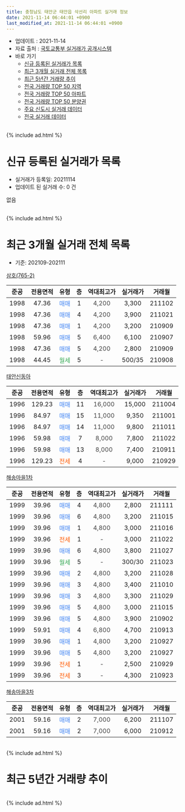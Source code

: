 ```yaml
---
title: 충청남도 태안군 태안읍 삭선리 아파트 실거래 정보
date: 2021-11-14 06:44:01 +0900
last_modified_at: 2021-11-14 06:44:01 +0900
---
```


* 업데이트 : 2021-11-14
* 자료 출처 : [국토교통부 실거래가 공개시스템](http://rt.molit.go.kr)
* 바로 가기
    * [신규 등록된 실거래가 목록](#신규-등록된-실거래가-목록)
    * [최근 3개월 실거래 전체 목록](#최근-3개월-실거래-전체-목록)
    * [최근 5년간 거래량 추이](#최근-5년간-거래량-추이)
    * [전국 거래량 TOP 50 지역](https://inasie.github.io/apt-trade-info/최근-3개월-전국에서-가장-거래가-많이-발생한-지역)
    * [전국 거래량 TOP 50 아파트](https://inasie.github.io/apt-trade-info/최근-3개월-전국에서-가장-거래가-많이-발생한-아파트)
    * [전국 거래량 TOP 50 분양권](https://inasie.github.io/apt-trade-info/최근-3개월-전국에서-가장-거래가-많이-발생한-분양권)
    * [주요 신도시 실거래 데이터](https://inasie.github.io/apt-trade-info/주요-신도시)
    * [전국 실거래 데이터](https://inasie.github.io/apt-trade-info/전국)
<br>
{% include ad.html %}
<br>

# 신규 등록된 실거래가 목록
* 실거래가 등록일: 20211114
* 업데이트 된 실거래 수: 0 건

없음

<br>
{% include ad.html %}
<br>

# 최근 3개월 실거래 전체 목록
* 기준: 202109-202111


[삼호(765-2)](https://search.naver.com/search.naver?query=%EC%B6%A9%EC%B2%AD%EB%82%A8%EB%8F%84+%ED%83%9C%EC%95%88%EA%B5%B0+%ED%83%9C%EC%95%88%EC%9D%8D+%EC%82%AD%EC%84%A0%EB%A6%AC+%EC%82%BC%ED%98%B8%28765-2%29)

|준공|전용면적|유형|층|역대최고가|실거래가|거래월|
|:---:|:---:|:---:|:---:|:---:|:---:|:---:|
|1998|47.36|<span style="color:#4285f3">매매</span>|1|<span style="color:#444444">4,200</span>|3,300|211102|
|1998|47.36|<span style="color:#4285f3">매매</span>|4|<span style="color:#444444">4,200</span>|3,900|211021|
|1998|47.36|<span style="color:#4285f3">매매</span>|1|<span style="color:#444444">4,200</span>|3,200|210909|
|1998|59.96|<span style="color:#4285f3">매매</span>|5|<span style="color:#444444">6,400</span>|6,100|210907|
|1998|47.36|<span style="color:#4285f3">매매</span>|5|<span style="color:#444444">4,200</span>|2,800|210909|
|1998|44.45|<span style="color:#34a853">월세</span>|5|<span style="color:#444444">-</span>|500/35|210908|

[태안신동아](https://search.naver.com/search.naver?query=%EC%B6%A9%EC%B2%AD%EB%82%A8%EB%8F%84+%ED%83%9C%EC%95%88%EA%B5%B0+%ED%83%9C%EC%95%88%EC%9D%8D+%EC%82%AD%EC%84%A0%EB%A6%AC+%ED%83%9C%EC%95%88%EC%8B%A0%EB%8F%99%EC%95%84)

|준공|전용면적|유형|층|역대최고가|실거래가|거래월|
|:---:|:---:|:---:|:---:|:---:|:---:|:---:|
|1996|129.23|<span style="color:#4285f3">매매</span>|11|<span style="color:#444444">16,000</span>|15,000|211004|
|1996|84.97|<span style="color:#4285f3">매매</span>|15|<span style="color:#444444">11,000</span>|9,350|211001|
|1996|84.97|<span style="color:#4285f3">매매</span>|14|<span style="color:#444444">11,000</span>|9,800|211011|
|1996|59.98|<span style="color:#4285f3">매매</span>|7|<span style="color:#444444">8,000</span>|7,800|211022|
|1996|59.98|<span style="color:#4285f3">매매</span>|13|<span style="color:#444444">8,000</span>|7,400|210911|
|1996|129.23|<span style="color:#ff5a00">전세</span>|4|<span style="color:#444444">-</span>|9,000|210929|

[해송마을1차](https://search.naver.com/search.naver?query=%EC%B6%A9%EC%B2%AD%EB%82%A8%EB%8F%84+%ED%83%9C%EC%95%88%EA%B5%B0+%ED%83%9C%EC%95%88%EC%9D%8D+%EC%82%AD%EC%84%A0%EB%A6%AC+%ED%95%B4%EC%86%A1%EB%A7%88%EC%9D%841%EC%B0%A8)

|준공|전용면적|유형|층|역대최고가|실거래가|거래월|
|:---:|:---:|:---:|:---:|:---:|:---:|:---:|
|1999|39.96|<span style="color:#4285f3">매매</span>|4|<span style="color:#444444">4,800</span>|2,800|211111|
|1999|39.96|<span style="color:#4285f3">매매</span>|6|<span style="color:#444444">4,800</span>|3,200|211015|
|1999|39.96|<span style="color:#4285f3">매매</span>|1|<span style="color:#444444">4,800</span>|3,000|211016|
|1999|39.96|<span style="color:#ff5a00">전세</span>|1|<span style="color:#444444">-</span>|3,000|211022|
|1999|39.96|<span style="color:#4285f3">매매</span>|6|<span style="color:#444444">4,800</span>|3,800|211027|
|1999|39.96|<span style="color:#34a853">월세</span>|5|<span style="color:#444444">-</span>|300/30|211023|
|1999|39.96|<span style="color:#4285f3">매매</span>|2|<span style="color:#444444">4,800</span>|3,200|211028|
|1999|39.96|<span style="color:#4285f3">매매</span>|3|<span style="color:#444444">4,800</span>|3,400|211010|
|1999|39.96|<span style="color:#4285f3">매매</span>|3|<span style="color:#444444">4,800</span>|3,300|211029|
|1999|39.96|<span style="color:#4285f3">매매</span>|5|<span style="color:#444444">4,800</span>|3,000|211015|
|1999|39.96|<span style="color:#4285f3">매매</span>|5|<span style="color:#444444">4,800</span>|3,900|210902|
|1999|59.91|<span style="color:#4285f3">매매</span>|4|<span style="color:#444444">6,800</span>|4,700|210913|
|1999|39.96|<span style="color:#4285f3">매매</span>|1|<span style="color:#444444">4,800</span>|3,200|210927|
|1999|39.96|<span style="color:#4285f3">매매</span>|5|<span style="color:#444444">4,800</span>|3,200|210927|
|1999|39.96|<span style="color:#ff5a00">전세</span>|1|<span style="color:#444444">-</span>|2,500|210929|
|1999|39.96|<span style="color:#ff5a00">전세</span>|3|<span style="color:#444444">-</span>|4,300|210923|

[해송마을3차](https://search.naver.com/search.naver?query=%EC%B6%A9%EC%B2%AD%EB%82%A8%EB%8F%84+%ED%83%9C%EC%95%88%EA%B5%B0+%ED%83%9C%EC%95%88%EC%9D%8D+%EC%82%AD%EC%84%A0%EB%A6%AC+%ED%95%B4%EC%86%A1%EB%A7%88%EC%9D%843%EC%B0%A8)

|준공|전용면적|유형|층|역대최고가|실거래가|거래월|
|:---:|:---:|:---:|:---:|:---:|:---:|:---:|
|2001|59.16|<span style="color:#4285f3">매매</span>|2|<span style="color:#444444">7,000</span>|6,200|211107|
|2001|59.16|<span style="color:#4285f3">매매</span>|2|<span style="color:#444444">7,000</span>|6,000|210912|


<br>
{% include ad.html %}
<br>

# 최근 5년간 거래량 추이


<div style="width:100%;">
    <canvas id="deal_progress" height="200"></canvas>
</div>

<script>
new Chart(document.getElementById("deal_progress"), {
    type: 'line',
    data: {
        labels: ['201611','201612','201701','201702','201703','201704','201705','201706','201707','201708','201709','201710','201711','201712','201801','201802','201803','201804','201805','201806','201807','201808','201809','201810','201811','201812','201901','201902','201903','201904','201905','201906','201907','201908','201909','201910','201911','201912','202001','202002','202003','202004','202005','202006','202007','202008','202009','202010','202011','202012','202101','202102','202103','202104','202105','202106','202107','202108','202109','202110','202111'],
        datasets: [{
            label: '매매',
            pointRadius: 1,
            data: [10, 3, 5, 7, 7, 3, 9, 9, 5, 9, 4, 7, 8, 8, 8, 5, 7, 7, 6, 1, 4, 4, 8, 7, 3, 7, 4, 6, 11, 4, 12, 10, 9, 6, 2, 6, 8, 5, 10, 9, 8, 21, 14, 20, 20, 15, 13, 14, 21, 26, 20, 18, 27, 42, 30, 21, 8, 10, 9, 12, 3],
            borderColor: "rgba(255, 201, 14, 1)",
            backgroundColor: "rgba(255, 201, 14, 0.5)",
            fill: false,
            lineTension: 0
        },{
            label: '전월세',
            pointRadius: 1,
            data: [0, 4, 5, 9, 4, 1, 2, 7, 2, 7, 5, 5, 3, 2, 1, 4, 4, 2, 1, 3, 7, 5, 1, 3, 3, 1, 5, 3, 3, 9, 7, 4, 3, 4, 2, 6, 6, 6, 1, 7, 3, 4, 3, 3, 6, 5, 2, 3, 1, 5, 6, 2, 3, 10, 6, 4, 1, 2, 4, 2, 0],
            borderColor: "rgba(0, 141, 185, 1)",
            backgroundColor: "rgba(0, 141, 185, 0.5)",
            fill: false,
            lineTension: 0
        }
        ]
    },
    options: {
        responsive: true,
        title: {
            display: false
        },
        tooltips: {
            mode: 'index',
            intersect: false
        },
        hover: {
            mode: 'nearest',
            intersect: true
        },
        scales: {
            xAxes: [{
                display: true,
                scaleLabel: {
                    display: true,
                    labelString: '년/월'
                }
            }],
            yAxes: [{
                display: true,
                ticks: {
                    suggestedMin: 0,
                },
                scaleLabel: {
                    display: true,
                    labelString: '실거래 수'
                }
            }]
        }
    }
});

</script>


<br>
{% include ad.html %}
<br>

